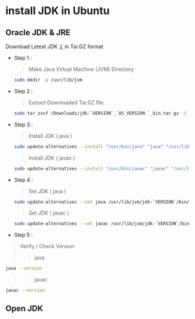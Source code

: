 # install JDK in Ubuntu
## Oracle JDK & JRE
Download Letest JDK [⇩](https://www.oracle.com/java/technologies/javase-downloads.html) in Tar.GZ format
- Step 1 :
  > Make Java Virtual Machine (JVM) Directory 
  ```bash
  sudo mkdir -p /usr/lib/jvm
  ```
- Step 2 :
  > Extract Downloaded Tar.GZ file 
  ```bash
  sudo tar zxvf /Downloads/jdk-`VERSION`_`OS_VERSION `_bin.tar.gz -C /usr/lib/jvm
  ```
- Step 3 :
  > Install JDK ( java )
  ```bash
  sudo update-alternatives --install "/usr/bin/java" "java" "/usr/lib/jvm/jdk-`VERSION`/bin/java" 1
  ```
  > Install JDK ( javac )
  ```bash
  sudo update-alternatives --install "/usr/bin/javac" "javac" "/usr/lib/jvm/jdk-`VERSION`/bin/javac" 1
  ```
- Step 4 :
  > Set JDK ( java )
  ```bash
  sudo update-alternatives --set java /usr/lib/jvm/jdk-`VERSION`/bin/java
  ```
  > Set JDK ( javac )
  ```bash
  sudo update-alternatives --set javac /usr/lib/jvm/jdk-`VERSION`/bin/javac
  ```
- Step 5 :
> Verify / Check Version
>> java
   ```bash
   java --version
   ```
>> javac
   ```bash
   javac --version
   ```
  ## Open JDK 
